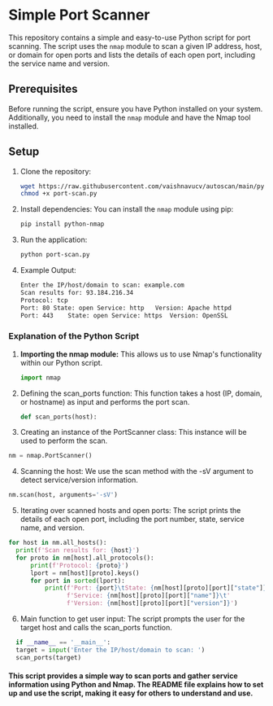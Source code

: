 # Simple Port Scanner

This repository contains a simple and easy-to-use Python script for port scanning. The script uses the `nmap` module to scan a given IP address, host, or domain for open ports and lists the details of each open port, including the service name and version.

## Prerequisites
Before running the script, ensure you have Python installed on your system. Additionally, you need to install the `nmap` module and have the Nmap tool installed.
## Setup

1. Clone the repository:
    ```bash
    wget https://raw.githubusercontent.com/vaishnavucv/autoscan/main/python-nmap-v1/port-scan.py
    chmod +x port-scan.py
    ```
2. Install dependencies: You can install the `nmap` module using pip:
    ```bash
    pip install python-nmap
    ```
3. Run the application:
    ```bash
    python port-scan.py
    ```
4. Example Output:
   ```bash
   Enter the IP/host/domain to scan: example.com
   Scan results for: 93.184.216.34
   Protocol: tcp
   Port: 80	State: open	Service: http	Version: Apache httpd
   Port: 443	State: open	Service: https	Version: OpenSSL
   ```

### Explanation of the Python Script

1. **Importing the nmap module:** This allows us to use Nmap's functionality within our Python script.
   
   ```python
   import nmap
   ```
2. Defining the scan_ports function: This function takes a host (IP, domain, or hostname) as input and performs the port scan.
   ```python
   def scan_ports(host):
   ```
3. Creating an instance of the PortScanner class: This instance will be used to perform the scan.
  ```python
  nm = nmap.PortScanner()
  ```
4. Scanning the host: We use the scan method with the -sV argument to detect service/version information.
  ```python
  nm.scan(host, arguments='-sV')
  ```
5. Iterating over scanned hosts and open ports: The script prints the details of each open port, including the port number, state, service name, and version.
  ```python
  for host in nm.all_hosts():
    print(f'Scan results for: {host}')
    for proto in nm[host].all_protocols():
        print(f'Protocol: {proto}')
        lport = nm[host][proto].keys()
        for port in sorted(lport):
            print(f'Port: {port}\tState: {nm[host][proto][port]["state"]}\t'
                  f'Service: {nm[host][proto][port]["name"]}\t'
                  f'Version: {nm[host][proto][port]["version"]}')
   ```
 6. Main function to get user input: The script prompts the user for the target host and calls the scan_ports function.
  ```python
    if __name__ == '__main__':
    target = input('Enter the IP/host/domain to scan: ')
    scan_ports(target)
  ```
#### This script provides a simple way to scan ports and gather service information using Python and Nmap. The README file explains how to set up and use the script, making it easy for others to understand and use.
